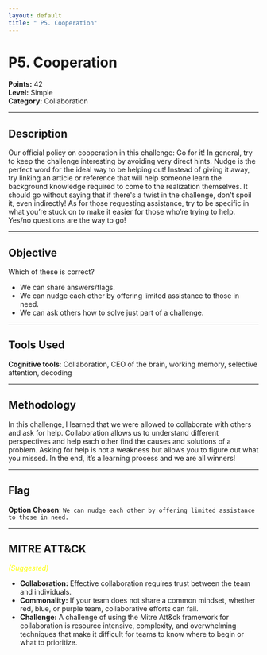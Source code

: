 ```yaml
---
layout: default
title: " P5. Cooperation"
---
```


# P5. Cooperation

**Points:** 42  
**Level:** Simple  
**Category:** Collaboration

---

## Description
Our official policy on cooperation in this challenge: Go for it! In general, try to keep the challenge interesting by avoiding very direct hints. Nudge is the perfect word for the ideal way to be helping out! Instead of giving it away, try linking an article or reference that will help someone learn the background knowledge required to come to the realization themselves. It should go without saying that if there's a twist in the challenge, don't spoil it, even indirectly! As for those requesting assistance, try to be specific in what you’re stuck on to make it easier for those who’re trying to help. Yes/no questions are the way to go!

---

## Objective
Which of these is correct?
-	We can share answers/flags.
-	We can nudge each other by offering limited assistance to those in need.
-	We can ask others how to solve just part of a challenge.

---

## Tools Used
**Cognitive tools**: Collaboration, CEO of the brain, working memory, selective attention, decoding

---

## Methodology
In this challenge, I learned that we were allowed to collaborate with others and ask for help. Collaboration allows us to understand different perspectives and help each other find the causes and solutions of a problem. Asking for help is not a weakness but allows you to figure out what you missed. In the end, it’s a learning process and we are all winners!  

---

## Flag
**Option Chosen**: `We can nudge each other by offering limited assistance to those in need.`  

---

## MITRE ATT&CK
<span style="color:yellow; font-style:italic;">(Suggested)</span> 
-	**Collaboration:** Effective collaboration requires trust between the team and individuals. 
-	**Commonality:** If your team does not share a common mindset, whether red, blue, or purple team, collaborative efforts can fail. 
- **Challenge:** A challenge of using the Mitre Att&ck framework for collaboration is resource intensive, complexity, and overwhelming techniques that make it difficult for teams to know where to begin or what to prioritize.


